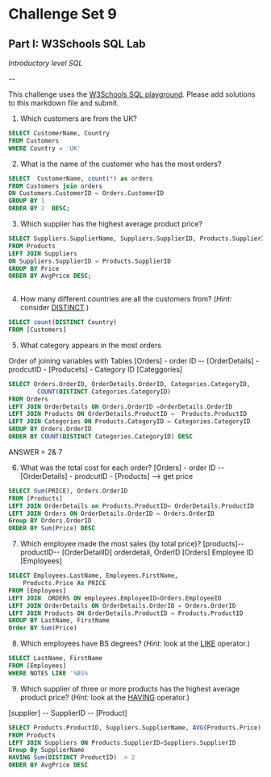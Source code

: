 # Challenge Set 9
## Part I: W3Schools SQL Lab

*Introductory level SQL*

--

This challenge uses the [W3Schools SQL playground](http://www.w3schools.com/sql/trysql.asp?filename=trysql_select_all). Please add solutions to this markdown file and submit.

1. Which customers are from the UK?

``` sql
SELECT CustomerName, Country
FROM Customers
WHERE Country = 'UK'
```

2. What is the name of the customer who has the most orders?

```sql
SELECT  CustomerName, count(*) as orders 
FROM Customers join orders
ON Customers.CustomerID = Orders.CustomerID
GROUP BY 1
ORDER BY 2  DESC;
```

3. Which supplier has the highest average product price?
```sql
SELECT Suppliers.SupplierName, Suppliers.SupplierID, Products.SupplierID, AVG(Products.Price) AS AvgPrice
FROM Products 
LEFT JOIN Suppliers
ON Suppliers.SupplierID = Products.SupplierID
GROUP BY Price
ORDER BY AvgPrice DESC;
	
```
4. How many different countries are all the customers from? (*Hint:* consider [DISTINCT](http://www.w3schools.com/sql/sql_distinct.asp).)
```sql
SELECT count(DISTINCT Country)  
FROM [Customers]
```

5. What category appears in the most orders

Order of joining variables with Tables
[Orders] - order ID -- [OrderDetails] - prodcutID - [Producets] - Category ID [Categgories]
```sql
SELECT Orders.OrderID, OrderDetails.OrderID, Categories.CategoryID,
		COUNT(DISTINCT Categories.CategoryID)
FROM Orders
LEFT JOIN OrderDetails ON Orders.OrderID =OrderDetails.OrderID
LEFT JOIN Products ON OrderDetails.ProductID =  Products.ProductID
LEFT JOIN Categories ON Products.CategoryID = Categories.CategoryID
GROUP BY Orders.OrderID
ORDER BY COUNT(DISTINCT Categories.CategoryID) DESC
```
ANSWER =  2& 7

6. What was the total cost for each order?
[Orders] - order ID -- [OrderDetails] - prodcutID - [Products] --> get price

```sql
SELECT Sum(PRICE), Orders.OrderID
FROM [Products]
LEFT JOIN OrderDetails on Products.ProductID= OrderDetails.ProductID
LEFT JOIN Orders ON OrderDetails.OrderID = Orders.OrderID
Group BY Orders.OrderID 
ORDER BY Sum(Price) DESC
```

7. Which employee made the most sales (by total price)?
[products]-- productID-- [OrderDetailID] orderdetail, OrderID [Orders] Employee ID [Employees]

```sql
SELECT Employees.LastName, Employees.FirstName, 
	Products.Price As PRICE
FROM [Employees]
LEFT JOIN  ORDERS ON employees.EmployeeID=Orders.EmployeeID
LEFT JOIN OrderDetails ON OrderDetails.OrderID = Orders.OrderID
LEFT JOIN Products ON OrderDetails.ProductID = Products.ProductID
GROUP BY LastName, FirstName
Order BY Sum(Price)
```


8. Which employees have BS degrees? (*Hint:* look at the [LIKE](http://www.w3schools.com/sql/sql_like.asp) operator.)
```sql
SELECT LastName, FirstName
FROM [Employees]
WHERE NOTES LIKE '%BS%  
```


9. Which supplier of three or more products has the highest average product price? (*Hint:* look at the [HAVING](http://www.w3schools.com/sql/sql_having.asp) operator.)

[supplier] -- 	SupplierID -- [Product]

```sql
SELECT Products.ProductID, Suppliers.SupplierName, AVG(Products.Price) as AvgPrice
FROM Products
LEFT JOIN Suppliers ON Products.SupplierID=Suppliers.SupplierID
Group By SupplierName
HAVING Sum(DISTINCT ProductID)  > 2
ORDER BY AvgPrice DESC
```
